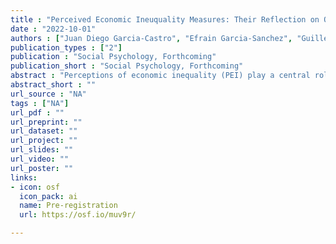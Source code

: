 ```yaml
---
title : "Perceived Economic Ineuquality Measures: Their Reflection on Objective Inequalities and Their Effects on Support for Redistribution"
date : "2022-10-01"
authors : ["Juan Diego Garcia-Castro", "Efrain Garcia-Sanchez", "Guillermo B. Willis", "Juan-Carlos Castillo", "Rosa Rodriguez-Bailon"]
publication_types : ["2"]
publication : "Social Psychology, Forthcoming"
publication_short : "Social Psychology, Forthcoming"
abstract : "Perceptions of economic inequality (PEI) play a central role in people’s responses to inequality. We aim to examine the consistency between different PEI measures (income gaps, diagrammatic figures, experienced downward and upward disparities), their relationship with objective inequality, and their association with redistributive preferences. Using data from the International Social Survey Programme 2019 (N = 34,387, 22 countries), we performed multilevel regression analyses and found that PEI indicators were weakly and positively correlated, suggesting that they represent different dimensions of the same construct. Furthermore, objective inequality was not related to PEI measures. Finally, all PEI measures were positively associated with support for redistribution, except for experienced upward inequality. We discuss the multidimensional nature of PEI and its implications on redistributive preferences."
abstract_short : ""
url_source : "NA"
tags : ["NA"]
url_pdf : "" 
url_preprint: "" 
url_dataset: "" 
url_project: "" 
url_slides: "" 
url_video: "" 
url_poster: "" 
links: 
- icon: osf 
  icon_pack: ai 
  name: Pre-registration 
  url: https://osf.io/muv9r/

---
```

